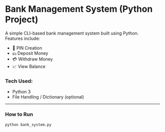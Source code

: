 # Bank Management System (Python Project)
A simple CLI-based bank management system built using Python.  
Features include:

- 🔐 PIN Creation
- 💵 Deposit Money
- 💳 Withdraw Money
- 📈 View Balance

### Tech Used:
- Python 3
- File Handling / Dictionary (optional)

---

###  How to Run
```bash
python bank_system.py
